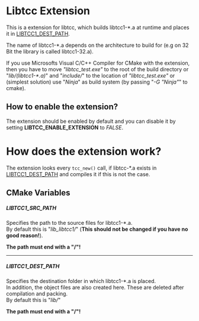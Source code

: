 # Libtcc Extension
This is a extension for libtcc, which builds libtcc1-\*.a at runtime and places it in [LIBTCC1_DEST_PATH](#LIBTCC1_SRC_PATH).

The name of libtcc1-\*.a depends on the architecture to build for (e.g on 32 Bit the library is called libtcc1-32.a).

If you use Microsofts Visual C/C++ Compiler for CMake with the extension, then you have to move *"libtcc_test.exe"* to the root of the build directory or "*lib/(libtcc1-\*.a)*" and "*include/*" to the location of *"libtcc_test.exe"* or (simplest solution) use "*Ninja*" as build system (by passing "*-G "Ninja"*" to cmake).

## How to enable the extension?
The extension should be enabled by default and you can disable it by setting
**LIBTCC_ENABLE_EXTENSION** to *FALSE*.

# How does the extension work?
The extension looks every `tcc_new()` call, if libtcc-\*.a exists in [LIBTCC1_DEST_PATH](#LIBTCC1_SRC_PATH) and compiles it if this is not the case.

## CMake Variables
##### LIBTCC1_SRC_PATH <a name="LIBTCC1_SRC_PATH"></a>
Specifies the path to the source files for libtcc1-\*.a.  
By default this is "*lib_libtcc1/*" (**This should not be changed if you have no good reason!**).

**The path must end with a "/"!**


---
##### LIBTCC1_DEST_PATH <a name="LIBTCC1_DEST_PATH"></a>
Specifies the destination folder in which libtcc1-\*.a is placed.  
In addition, the object files are also created here. These are deleted after compilation and packing.  
By default this is "*lib/*"

**The path must end with a "/"!**
